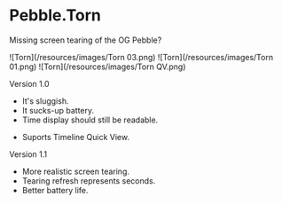 # Pebble.Torn
Missing screen tearing of the OG Pebble?

![Torn](/resources/images/Torn 03.png) ![Torn](/resources/images/Torn 01.png) ![Torn](/resources/images/Torn QV.png)

Version 1.0

* It's sluggish.
* It sucks-up battery.
* Time display should still be readable.
- Suports Timeline Quick View.

Version 1.1

* More realistic screen tearing.
* Tearing refresh represents seconds.
* Better battery life.
